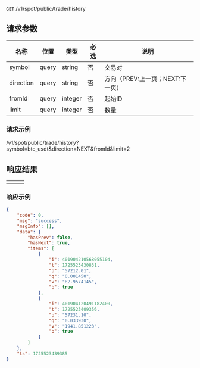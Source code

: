 `GET` /v1/spot/public/trade/history



## 请求参数

| 名称      | 位置  | 类型    | 必选 | 说明                             |
| --------- | ----- | ------- | ---- | -------------------------------- |
| symbol    | query | string  | 否   | 交易对                           |
| direction | query | string  | 否   | 方向（PREV:上一页；NEXT:下一页） |
| fromId    | query | integer | 否   | 起始ID                           |
| limit     | query | integer | 否   | 数量                             |

### 请求示例

/v1/spot/public/trade/history?symbol=btc_usdt&direction=NEXT&fromId&limit=2



## 响应结果

|      |      |      |
| ---- | ---- | ---- |
|      |      |      |

### 响应示例

```json
{
    "code": 0,
    "msg": "success",
    "msgInfo": [],
    "data": {
        "hasPrev": false,
        "hasNext": true,
        "items": [
            {
                "i": 401904210568055104,
                "t": 1725523430831,
                "p": "57212.01",
                "q": "0.001450",
                "v": "82.9574145",
                "b": true
            },
            {
                "i": 401904120491182400,
                "t": 1725523409356,
                "p": "57231.10",
                "q": "0.033930",
                "v": "1941.851223",
                "b": true
            }
        ]
    },
    "ts": 1725523439385
}
```

